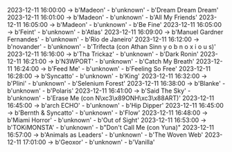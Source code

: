2023-12-11 16:00:00 -> b'Madeon' - b'unknown' - b'Dream Dream Dream'
2023-12-11 16:01:00 -> b'Madeon' - b'unknown' - b'All My Friends'
2023-12-11 16:05:00 -> b'Madeon' - b'unknown' - b'Be Fine'
2023-12-11 16:05:00 -> b'Feint' - b'unknown' - b'Atlas'
2023-12-11 16:09:00 -> b'Manuel Gardner Fernandes' - b'unknown' - b'Rio de Janeiro'
2023-12-11 16:12:00 -> b'novander' - b'unknown' - b'Trifecta (con Athan Sinn y o b n o x i o u s)'
2023-12-11 16:16:00 -> b'Tha Trickaz' - b'unknown' - b'Dark Ronin'
2023-12-11 16:21:00 -> b'N3WPORT' - b'unknown' - b'Catch My Breath'
2023-12-11 16:24:00 -> b'Feed Me' - b'unknown' - b'Feeling So Free'
2023-12-11 16:28:00 -> b'Syncatto' - b'unknown' - b'King'
2023-12-11 16:32:00 -> b'Plini' - b'unknown' - b'Selenium Forest'
2023-12-11 16:38:00 -> b'Blanke' - b'unknown' - b'Polaris'
2023-12-11 16:41:00 -> b'Said The Sky' - b'unknown' - b'Erase Me (con N\xc3\x89ONH\xc3\x88ART)'
2023-12-11 16:45:00 -> b'arch ECHO' - b'unknown' - b'Hip Dipper'
2023-12-11 16:45:00 -> b'Bernth & Syncatto' - b'unknown' - b'Flow'
2023-12-11 16:48:00 -> b'Miami Horror' - b'unknown' - b'Out of Sight'
2023-12-11 16:53:00 -> b'TOKiMONSTA' - b'unknown' - b"Don't Call Me (con Yuna)"
2023-12-11 16:57:00 -> b'Animals as Leaders' - b'unknown' - b'The Woven Web'
2023-12-11 17:01:00 -> b'Geoxor' - b'unknown' - b'Vanilla'
